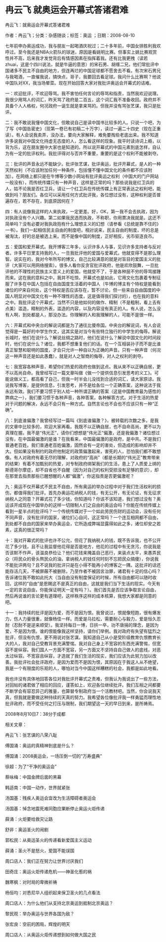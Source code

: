 # 冉云飞  就奥运会开幕式答诸君难    
    
冉云飞：就奥运会开幕式答诸君难    
作者：冉云飞；分类：杂感随谈；标签：奥运 ；日期：2008-08-10    
七年前申办奥运成功，我与朋友一起喝酒庆祝过；二十多年前，中国女排胜利我欢呼过。至今我还是NBA火箭队的球迷，原因是看姚明比赛。但事实上姚比赛观赏性并不高，后来我才发觉背后有情感因素在指挥着我。还有比我更拽（读若zhuai，这是个四川说法，就是牛逼的意思）的宋石男、胡缠二兄，他们常批评中国诸多不民主不自由的地方，但连再烂的中国足球都不愿舍去不看。有次宋石男兄与我喝酒，一直催我说，搞快点，哥子，我要回去看足球。我问什么比赛啊？他说中国队对XX，我当场晕菜。现在开始回答大家对我批评奥运会开幕式的诘难。    
一：欢迎批评，不欢迎辱骂。我不害怕任何言论的辱骂和指责，当然我欢迎说理。我很少用骂人的词汇，昨天骂了政府是二百五，这个词汇我不准备收回。政府并不具备个人人格权，何况政府一诞生就是拿来骂的。但我并没有骂张艺谋，我只是批评。    
二：我不敢说我懂中国文化，但敢说自己是读中国书比较多的人。只说一个吧，为了写《中国告密史》（现第一卷已有初稿二十万字），读过一遍二十四史（现在正重读）。有人会说我卖弄，没办法，要向大家解释，难免要掏些老底出来。我不知道许多说我对中国文化持虚无态度的人，怎么看这样的现象。我平时读诗词上瘾，以背为乐，这在朋友圈中大家也是知道的。所以说开幕式的中国元素到底怎样，自认为有一定的批评权利。我批评得对与否并不重要，重要的是这个权利不能被剥夺。    
三：批评的声音永远不能缺少。批评张艺谋，批评奥运，批评开幕式，是人的一种天然权利（不应该附加任何一种条件，包括懂不懂中国文化的条件都不应该附加）。在网络上都只是在牛博等少数小网站有批评奥运之权利（中国大的门户网站一般没有），而传统传媒只有一种声音，这样是正常的吗？那些说我是红卫兵的人，姑不论我是否红卫兵，请让一个红卫兵在传统传媒上有正常表达之权利吧，能做到吗？朋友们。各位可以采用任何方式批评我，各位想过没有，这种权利是否普遍存在，若不存在，到底原因何在？    
四：有人说像我这样的人来执政，一定更差。好，OK，第一我不会去执政，因为对执政没有个人兴趣。第二如果我民选而执政，不称职，你用票决我就是。这还不简单吗？没有必要对我执政抱有什么理想主义的幻想（请参看《总统是靠不住的》一书）。我们一起相信民主自由的制度吧，相对说来，民主自由的制度，坏的总是被淘汰，好的总是被选上来。而不是像中国的制度，正好相反，劣币驱逐良币。    
五：爱国和爱开幕式。我开博客三年多，认识许多人与事，见识许多支持者与反对者。许多平日里支持我的人，一旦我批评他的爱国与爱幕式，他就变得不是那么理智。说实在的，我对今年所写的博文，自己比较满意的就是对盲目的爱国主义的批评（大家可以用网络搜索）。很多人看你反贪官批评政府，他是欢欣鼓舞，一旦批评他的不理性的民族主义意义上的爱国，他就受不了，于是各种层不穷的辱骂接踵而来。这在我的意料之中，我并不吃惊。开幕式也是如此，它用文化包裹着专制征服了许多在中国人包括在自由国度生活着的中国人（牛博的博主有个特权是能看到诸位的IP来自何处，这个特权是否应该存在，暂不讨论，但一些来自自由国度的中国人明显对中国文化有一种不理性的态度，这是值得我们探讨的），也在我的意料之中。我批评这个开幕式，当然不只是他如何的做作、精制（不是粗制，看上去有点美）滥造，精制的外表，滥造的内容，以及内容没有真正的人。有人说，怎么没有人啊，到处都是人，那没办法。你理解的人和我理解的人，可能不是很一样。    
六：开幕式和中央台的解说词都是为了通往比傻帝国。中央台的解说词，有人会说觉得是一篇好的中学生作文，这其实是对当今有些特立独行的中学生的侮辱。解说长城时，他们在说什么？解说丝绸之路时，他们在说什么？解说中国文化的时间段时，他们在说什么？诸位，我都不想重复他们的话。在一个互相装孙子而不是比谁真正智慧和聪明的国度，才会只允许一种自以为正确的声音。只有一种声音（何况这一种声音还是如此愚蠢），就是对人之智商的侮辱，对人之权利的剥夺。    
七：我宽容各种声音，希望你们热爱的政府也做到这点。我从来不以正确自居，更不以高尚自命。我曾经写过一篇文章叫做《做一个提供信息引发思考的义工》。可能说做义工，都高看了自己，但我一时半会儿没找到合适的词汇，请大家原谅。我说我写博客，是提供信息，引发思考，并不是给各位一个正确答案，这种说法于我永远有效。我们不要习惯于别人给一种所谓正确的答案（这是中国教育最为感性的弊病之一），我们要习惯于各种声音，各种答案，各种解答方式。对于生活的热爱对于问题的解决，永远不会只有一种方式。自然言论也不会也不应该只有一种“正确”。    
八：到底谁偏激？我曾经写过一篇叫《到底谁偏激？》，被转载的次数之多，是我的文章中比较多的，欢迎大家再看。我既不以正确自居，也不自命高尚，更不以为真理在握。我不是“伟光正”，请你们想想是“伟光正”偏激，还是我偏激？诸位想过没有，在中国最偏激的是谁？在我看来，中国最偏激的是政府，是中共。不是我们普通老百姓。我们普通老百姓偏激，固然会有一定的害处，但造成的影响却并不大。但如果没有制约的政府他制定的政策偏激起来，害死的人，恐怕我们都不敢想像。有人对政府有着无尽的理解，对政府的“高尚”（都是长期的“伟光正”教育带来的结果）有着不加甄别的热爱，对专制政府绑架我们的生活，患上了人质爱上绑的斯德哥尔摩症，却不自省也不自醒（因为对自己的权利受损没有足够的意识），却在那里去指责那些已醒想醒的人都“偏激”，你这指责是否更偏激呢？    
九：奥运不仅开幕式不民主不自由，所有奥运的举办过程中对于我们生活权利的损伤，都值得我们批评。首先办奥运花纳税人的钱，有无公开，有无论证，有无征求纳税人之同意？开幕式花了多少钱，你知道吗？你该不该知道，我们想过没有？奥运该开成现在中国举办的这样一切限制人们之自由的奥运会吗？你能在传统传媒上看到一星半点的批评吗？一个传统传媒对于一个如此劳民伤财的运动会，没有任何不同声音，没有批评的国家，诸位扪心自问，这正常吗？一个连互相网都不自由，到处都不自由的国家来举办奥运会，它所造成弊端显露得如此之多，诸位却安之若素，这真的很正常吗？    
十：我对开幕式的批评也许不公允，但花了我纳税人的钱，既不告诉我，也不公开花了多少钱，且不让我监督他花得是否是地方，他花的过程中有无贪污，你说我是否该默不作声，该温良恭俭让？他们花钱来掩盖自己恶行，来装点太平，来愚弄民众（将民众的骨头熬民众的油，拿纳税人的钱任何时刻不忘把民众搞傻），你说我不能批评两句？且不说我的批评只是在小得不能再小的博客之一隅，这批评的话还能存活几天，不被屏蔽不被删除，乃至作者不被因言治罪，诸君有十足的信心吗？告诉诸位我不敢如此托大（当自由没有制度保证的时候，所有自由都可以随时收回，这样的“自由”是恩赐这不是真正的自由，这就是我们当下生活的现实。今天有一定的言说自由，你能保证明天一定有吗？）。我们首先是否应该争取言论自由，然后再说谁的言论更有道理吧，这样秩序这样的成本核算，我想大家都是同意的吧。    
十一：我持续的批评是因为爱，而不是因为恨。我曾说过，恨就像短跑，很有爆发力，伤人力量很重，就像杨佳一样。而爱是马拉松，需要耐心与毅力，爱是恒久忍耐（忍耐不是逆来顺受）。我坚持每日一博，日拱一卒，功不唐捐的理念，是因为爱，不是因为恨。谁的恨能像我这样坚持，请你们举例。我对政府有失望有猛烈之批评，但没有仇恨，更不用说对张艺谋。我知道自己从小是受阶级教育仇恨教育长大的人，我对自己受教背景充满警惕。我对自己身上不宽容的东西充满警惕，但宽容不是纵容。我们国人一方面不宽容，另一方面又不坚持自自己做人的底线，对恶太过纵容。不宽容且纵容，才造就了我们生活的现实，我们应该为此努力加以改善。我批评社会批评政府，是因为爱而不是因为恨，其原因在于我这人从不绝望，我是一个有限度的乐观的人，哪怕对当今中国这样糟糕的社会，我都是如此地看。    
我也许没有具体地回答各位对我批评开幕式之责难，但我认为我说出了一些方法，对回帖的诸君做了相应的回应，谨答如上，欢迎各位继续批评。我们互相之间都要不断学会有容忍异己的雅量，也算替专制政府当一个活教材吧。当然，你会说我天真，但我就是要做这种持续的天真的努力。我希望各位像批评我一样勇猛而理性地批评政府，而不受任何之打压与限制，我们期望这一天的早日到来，是所祷焉。    
2008年8月10日7：38分于成都    
    
相关文章：    
冉云飞：张艺谋的八荣八耻    
傅国涌：奥运的真精神到底是什么？    
傅国涌：2008奥运会，一场压倒一切的“万寿盛典”    
徐超：为了“干净的奥运会”    
蔡咏梅：中国金牌后面的黑幕    
韩适南：中国一动作，世界就紧张    
汤国基：残疾人奥运会宜改为生活障碍者奥运会    
汤国基：悼念地震死难同胞应果断停止奥运火炬传递    
薛涌：火炬要给救灾让路    
舒非：奥运圣火的闹剧    
郭松民：从奥运圣火的传递看新爱国主义运动    
薛涌：圣火不是怒火，爱国不能误国    
周口店人：我们正在努力让世界讨厌我们    
田奇庄：奥运火炬传递危机——神圣化惹的祸    
魏寒枫：对时局的卑微祈祷    
杨恒均：对悉尼华人组织起来保卫圣火的几点看法    
周口店人：为什么他们从支持北京奥运到抵制北京奥运？    
黎民观：举办奥运与世界各国为敌？    
张宏良：空前的困局，辉煌的明天    
周口店人：从奥运火炬传递想到如何做大国之民